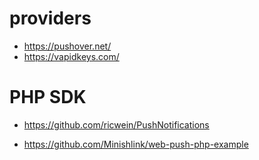 # providers

-   https://pushover.net/
-   https://vapidkeys.com/

# PHP SDK

-   https://github.com/ricwein/PushNotifications

-   https://github.com/Minishlink/web-push-php-example
